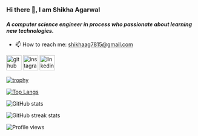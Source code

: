 ###                        Hi there 👋, I am Shikha Agarwal
#### *A computer science engineer in process who passionate about learning new technologies.*

- 📫 How to reach me: shikhaag7815@gmail.com 


[<img src='https://cdn.jsdelivr.net/npm/simple-icons@3.0.1/icons/github.svg' alt='github' height='40'>](https://github.com/Shikha-agarwal)  [<img src='https://cdn.jsdelivr.net/npm/simple-icons@3.0.1/icons/instagram.svg' alt='instagram' height='40'>](https://www.instagram.com/shikhaagarwal_28/)  [<img src='https://cdn.jsdelivr.net/npm/simple-icons@3.0.1/icons/linkedin.svg' alt='linkedin' height='40'>](https://www.linkedin.com/in/shikha-agarwal-89bb35198/)  

[![trophy](https://github-profile-trophy.vercel.app/?username=Shikha-agarwal)](https://github.com/ryo-ma/github-profile-trophy)

[![Top Langs](https://github-readme-stats.vercel.app/api/top-langs/?username=Shikha-agarwal)](https://github.com/anuraghazra/github-readme-stats)

![GitHub stats](https://github-readme-stats.vercel.app/api?username=Shikha-agarwal&show_icons=true)  

![GitHub streak stats](https://github-readme-streak-stats.herokuapp.com/?user=Shikha-agarwal)  

![Profile views](https://gpvc.arturio.dev/Shikha-agarwal)  

